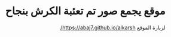 <div dir="rtl">
<h1>موقع يجمع صور تم تعئبة الكرش بنجاح</h1>
لزيارة الموقع 
<a href="https://abaj7.github.io/alkarsh/">https://abaj7.github.io/alkarsh/</a>
</div>
